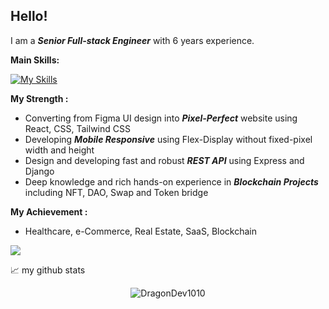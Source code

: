 ## Hello!
I am a ***Senior Full-stack Engineer*** with 6 years experience.
  
**Main Skills:**  

[![My Skills](https://skills.thijs.gg/icons?i=react,vue,nodejs,nextjs,nuxtjs,py,ts,js,html,css,mysql,mongodb,git,figma)](https://skills.thijs.gg)


**My Strength :**
 - Converting from Figma UI design into ***Pixel-Perfect*** website using React, CSS, Tailwind CSS
 - Developing ***Mobile Responsive*** using Flex-Display without fixed-pixel width and height
 - Design and developing fast and robust ***REST API*** using Express and Django
 - Deep knowledge and rich hands-on experience in ***Blockchain Projects*** including NFT, DAO, Swap and Token bridge

**My Achievement :**
 - Healthcare, e-Commerce, Real Estate, SaaS, Blockchain



![](https://visitor-badge.glitch.me/badge?page_id=DragonDev1010.DragonDev1010&left_color=green&right_color=red)


📈 my github stats

<p align="center"> <img src="https://github-readme-stats.vercel.app/api?username=DragonDev1010&show_icons=true&theme=gotham" alt="DragonDev1010" />



